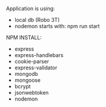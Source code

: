 Application is using:

- local db (Robo 3T)
- nodemon starts with: npm run start

NPM INSTALL:
- express
- express-handlebars
- cookie-parser 
- express-validator 
- mongodb
- mongoose 
- bcrypt 
- jsonwebtoken
- nodemon